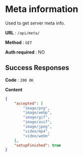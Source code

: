 # Meta information

Used to get server meta info.

**URL** : `/api/meta/`

**Method** : `GET`

**Auth required** : NO

## Success Responses

**Code** : `200 OK`

**Content** 
````json
{
    "accepted": [
        "image/png",
        "image/webp",
        "image/gif",
        "image/avif",
        "image/jpeg",
        "video/mp4",
        "video/webm"
    ],
    "setupFinished": true
}
````